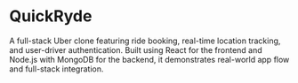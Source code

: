 # QuickRyde
A full-stack Uber clone featuring ride booking, real-time location tracking, and user-driver authentication. Built using React for the frontend and Node.js with MongoDB for the backend, it demonstrates real-world app flow and full-stack integration.
